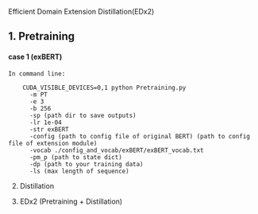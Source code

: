 Efficient Domain Extension Distillation(EDx2)

## 1. Pretraining

#### case 1 (exBERT)

    In command line:

        CUDA_VISIBLE_DEVICES=0,1 python Pretraining.py 
          -m PT
          -e 3 
          -b 256 
          -sp (path dir to save outputs)
          -lr 1e-04 
          -str exBERT
          -config (path to config file of original BERT) (path to config file of extension module)  
          -vocab ./config_and_vocab/exBERT/exBERT_vocab.txt 
          -pm_p (path to state dict)
          -dp (path to your training data)
          -ls (max length of sequence)

2. Distillation
    

3. EDx2 (Pretraining + Distillation)
